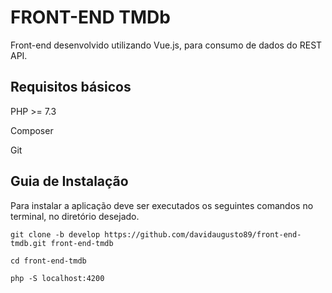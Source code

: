 # FRONT-END TMDb

Front-end desenvolvido utilizando Vue.js, para consumo de dados do REST API.

## Requisitos básicos

PHP >= 7.3

Composer

Git


## Guia de Instalação

Para instalar a aplicação deve ser executados os seguintes comandos no terminal, no diretório desejado.
	
	git clone -b develop https://github.com/davidaugusto89/front-end-tmdb.git front-end-tmdb

	cd front-end-tmdb

	php -S localhost:4200
